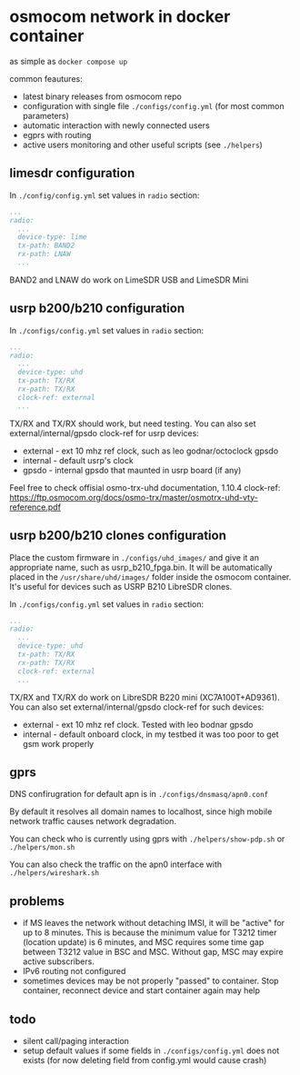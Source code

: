 # osmocom network in docker container

as simple as `docker compose up`

common feautures:
- latest binary releases from osmocom repo
- configuration with single file `./configs/config.yml` (for most common parameters)
- automatic interaction with newly connected users
- egprs with routing
- active users monitoring and other useful scripts (see `./helpers`)

## limesdr configuration

In `./config/config.yml` set values in `radio` section:
```yml
...
radio:
  ...
  device-type: lime
  tx-path: BAND2
  rx-path: LNAW
  ...
```
BAND2 and LNAW do work on LimeSDR USB and LimeSDR Mini

## usrp b200/b210 configuration

In `./configs/config.yml` set values in `radio` section:
```yml
...
radio:
  ...
  device-type: uhd
  tx-path: TX/RX
  rx-path: TX/RX
  clock-ref: external
  ...
```
TX/RX and TX/RX should work, but need testing. You can also set external/internal/gpsdo clock-ref for usrp devices:
- external - ext 10 mhz ref clock, such as leo godnar/octoclock gpsdo
- internal - default usrp's clock
- gpsdo    - internal gpsdo that maunted in usrp board (if any)

Feel free to check offisial osmo-trx-uhd documentation, 1.10.4 clock-ref: https://ftp.osmocom.org/docs/osmo-trx/master/osmotrx-uhd-vty-reference.pdf

## usrp b200/b210 clones configuration

Place the custom firmware in `./configs/uhd_images/` and give it an appropriate name, such as usrp_b210_fpga.bin. It will be automatically placed in the `/usr/share/uhd/images/` folder inside the osmocom container. It's useful for devices such as USRP B210 LibreSDR clones.

In `./configs/config.yml` set values in `radio` section:
```yml
...
radio:
  ...
  device-type: uhd
  tx-path: TX/RX
  rx-path: TX/RX
  clock-ref: external
  ...
```
TX/RX and TX/RX do work on LibreSDR B220 mini (XC7A100T+AD9361). You can also set external/internal/gpsdo clock-ref for such devices:
- external - ext 10 mhz ref clock. Tested with leo bodnar gpsdo
- internal - default onboard clock, in my testbed it was too poor to get gsm work properly

## gprs

DNS confirugration for default apn is in `./configs/dnsmasq/apn0.conf`

By default it resolves all domain names to localhost, since high mobile network traffic causes network degradation.

You can check who is currently using gprs with `./helpers/show-pdp.sh` or `./helpers/mon.sh`

You can also check the traffic on the apn0 interface with `./helpers/wireshark.sh`

## problems

- if MS leaves the network without detaching IMSI, it will be "active" for up to 8 minutes. This is because the minimum value for T3212 timer (location update) is 6 minutes, and MSC requires some time gap between T3212 value in BSC and MSC. Without gap, MSC may expire active subscribers.
- IPv6 routing not configured
- sometimes devices may be not properly "passed" to container. Stop container, reconnect device and start container again may help

## todo
- silent call/paging interaction
- setup default values if some fields in `./configs/config.yml` does not exists (for now deleting field from config.yml would cause crash)
